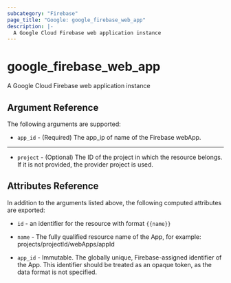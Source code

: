 ```yaml
---
subcategory: "Firebase"
page_title: "Google: google_firebase_web_app"
description: |-
  A Google Cloud Firebase web application instance
---
```


# google\_firebase\_web\_app

A Google Cloud Firebase web application instance

## Argument Reference

The following arguments are supported:


* `app_id` -
  (Required)
  The app_ip of name of the Firebase webApp.


- - -


* `project` - (Optional) The ID of the project in which the resource belongs.
    If it is not provided, the provider project is used.


## Attributes Reference

In addition to the arguments listed above, the following computed attributes are exported:

* `id` - an identifier for the resource with format `{{name}}`

* `name` -
  The fully qualified resource name of the App, for example:
  projects/projectId/webApps/appId

* `app_id` -
  Immutable. The globally unique, Firebase-assigned identifier of the App.
  This identifier should be treated as an opaque token, as the data format is not specified.

